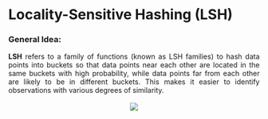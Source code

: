 # Locality-Sensitive Hashing (LSH)

### General Idea:
<div align="justify"><b>LSH</b> refers to a family of functions (known as LSH families) to hash data points into buckets so that data points near each other are located in the same buckets with high probability, while data points far from each other are likely to be in different buckets. This makes it easier to identify observations with various degrees of similarity.</div>

<br>
<div style="text-align:center"><img src="(https://github.com/Ali-HZN/LSH_Mining-Massive-Datasets/blob/main/images/img_1.png)" /></div>

